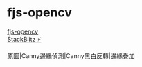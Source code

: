 fjs-opencv
=============
[fjs-opencv ](https://imneverdied.github.io/fjs-opencv/) <br>
[StackBlitz ⚡️](https://fjs-opencv.stackblitz.io/) <br>

原圖|Canny邊緣偵測|Canny黑白反轉|邊緣疊加
			
